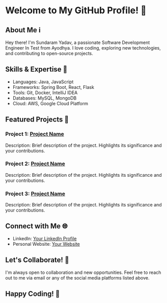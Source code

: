 # Welcome to My GitHub Profile! 🌟

## About Me ℹ️

Hey there! I'm Sundaram Yadav, a passionate Software Development Engineer In Test from Ayodhya. I love coding, exploring new technologies, and contributing to open-source projects.

## Skills & Expertise 🚀

- Languages: Java, JavaScript
- Frameworks: Spring Boot, React, Flask
- Tools: Git, Docker, IntelliJ IDEA
- Databases: MySQL, MongoDB
- Cloud: AWS, Google Cloud Platform

## Featured Projects 🌟

### Project 1: [Project Name](Link)
Description: Brief description of the project. Highlights its significance and your contributions.

### Project 2: [Project Name](Link)
Description: Brief description of the project. Highlights its significance and your contributions.

### Project 3: [Project Name](Link)
Description: Brief description of the project. Highlights its significance and your contributions.

## Connect with Me 🌐

- LinkedIn: [Your LinkedIn Profile](https://www.linkedin.com/in/sundaram-yadav-494a791b2/)
- Personal Website: [Your Website](Link)

## Let's Collaborate! 💬

I'm always open to collaboration and new opportunities. Feel free to reach out to me via email or any of the social media platforms listed above.

## Happy Coding! 🚀

